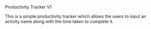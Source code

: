 Productivity Tracker V1

This is a simple productivity tracker which allows the users to input an activity name along with the time taken to complete it.

